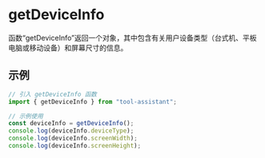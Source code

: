 # getDeviceInfo

函数“getDeviceInfo”返回一个对象，其中包含有关用户设备类型（台式机、平板电脑或移动设备）和屏幕尺寸的信息。

## 示例

```javascript
// 引入 getDeviceInfo 函数
import { getDeviceInfo } from "tool-assistant";

// 示例使用
const deviceInfo = getDeviceInfo();
console.log(deviceInfo.deviceType);
console.log(deviceInfo.screenWidth);
console.log(deviceInfo.screenHeight);
```
